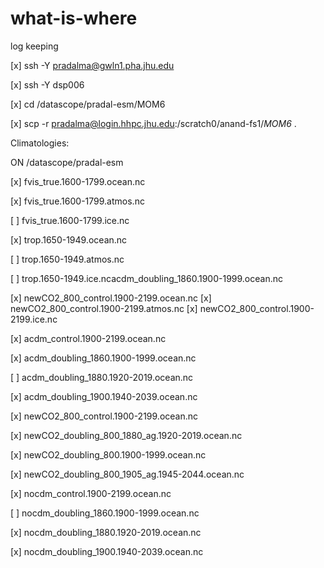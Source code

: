 # what-is-where
log keeping


[x] ssh -Y pradalma@gwln1.pha.jhu.edu

[x] ssh -Y dsp006

[x] cd /datascope/pradal-esm/MOM6

[x] scp -r pradalma@login.hhpc.jhu.edu:/scratch0/anand-fs1/*MOM6* .


Climatologies:

ON /datascope/pradal-esm

[x] fvis_true.1600-1799.ocean.nc

[x] fvis_true.1600-1799.atmos.nc

[ ] fvis_true.1600-1799.ice.nc

[x] trop.1650-1949.ocean.nc

[ ] trop.1650-1949.atmos.nc

[ ] trop.1650-1949.ice.ncacdm_doubling_1860.1900-1999.ocean.nc

[x] newCO2_800_control.1900-2199.ocean.nc      [x] newCO2_800_control.1900-2199.atmos.nc     [x] newCO2_800_control.1900-2199.ice.nc



[x] acdm_control.1900-2199.ocean.nc

[x] acdm_doubling_1860.1900-1999.ocean.nc

[ ] acdm_doubling_1880.1920-2019.ocean.nc 

[x] acdm_doubling_1900.1940-2039.ocean.nc


[x] newCO2_800_control.1900-2199.ocean.nc

[x] newCO2_doubling_800_1880_ag.1920-2019.ocean.nc

[x] newCO2_doubling_800.1900-1999.ocean.nc

[x] newCO2_doubling_800_1905_ag.1945-2044.ocean.nc

[x] nocdm_control.1900-2199.ocean.nc

[ ] nocdm_doubling_1860.1900-1999.ocean.nc 

[x] nocdm_doubling_1880.1920-2019.ocean.nc

[x] nocdm_doubling_1900.1940-2039.ocean.nc


